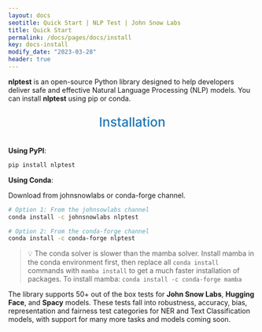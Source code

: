 ```yaml
---
layout: docs
seotitle: Quick Start | NLP Test | John Snow Labs
title: Quick Start
permalink: /docs/pages/docs/install
key: docs-install
modify_date: "2023-03-28"
header: true
---
```


<div class="main-docs" markdown="1"><div class="h3-box" markdown="1">

**nlptest** is an open-source Python library designed to help developers deliver safe and effective Natural Language Processing (NLP) models.
You can install **nlptest** using pip or conda.

</div><div class="h3-box" markdown="1">

<div class="heading" id="installation"> Installation </div>

**Using PyPI**:

```sh
pip install nlptest
```

**Using Conda**: 

Download from johnsnowlabs or conda-forge channel.

```sh
# Option 1: From the johnsowlabs channel
conda install -c johnsnowlabs nlptest

# Option 2: From the conda-forge channel
conda install -c conda-forge nlptest
```

> :bulb: The conda solver is slower than the mamba solver. Install mamba in the 
> conda environment first, then replace all `conda install` commands with 
> `mamba install` to get a much faster installation of packages.
> To install mamba: `conda install -c conda-forge mamba`  

The library supports 50+ out of the box tests for **John Snow Labs**, **Hugging Face**, and **Spacy** models. These tests fall into robustness, accuracy, bias, representation and fairness test categories for NER and Text Classification models, with support for many more tasks and models coming soon.

<style>
  .heading {
    text-align: center;
    font-size: 26px;
    font-weight: 500;
    padding-top: 10px;
    padding-bottom: 20px;
  }

  #installation {
    color: #1E77B7;
  }
  
</style>

</div></div>
